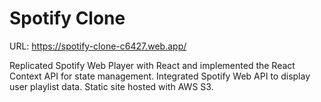 # Spotify Clone

URL: https://spotify-clone-c6427.web.app/

Replicated Spotify Web Player with React and implemented the React Context API for state management. Integrated Spotify Web API to display user playlist data. Static site hosted with AWS S3.
